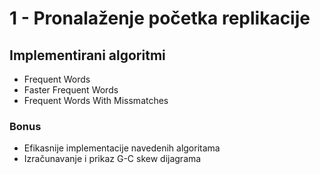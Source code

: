
# 1 - Pronalaženje početka replikacije

## Implementirani algoritmi

* Frequent Words
* Faster Frequent Words
* Frequent Words With Missmatches

### Bonus
* Efikasnije implementacije navedenih algoritama
* Izračunavanje i prikaz G-C skew dijagrama